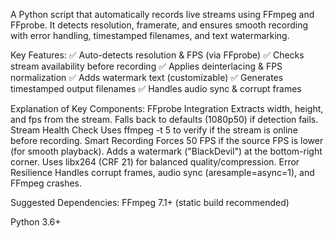 A Python script that automatically records live streams using FFmpeg and FFprobe. It detects resolution, framerate, and ensures smooth recording with error handling, timestamped filenames, and text watermarking.

Key Features:
✅ Auto-detects resolution & FPS (via FFprobe)
✅ Checks stream availability before recording
✅ Applies deinterlacing & FPS normalization
✅ Adds watermark text (customizable)
✅ Generates timestamped output filenames
✅ Handles audio sync & corrupt frames

Explanation of Key Components:
FFprobe Integration
Extracts width, height, and fps from the stream.
Falls back to defaults (1080p50) if detection fails.
Stream Health Check
Uses ffmpeg -t 5 to verify if the stream is online before recording.
Smart Recording
Forces 50 FPS if the source FPS is lower (for smooth playback).
Adds a watermark ("BlackDevil") at the bottom-right corner.
Uses libx264 (CRF 21) for balanced quality/compression.
Error Resilience
Handles corrupt frames, audio sync (aresample=async=1), and FFmpeg crashes.

Suggested Dependencies:
FFmpeg 7.1+ (static build recommended)

Python 3.6+
